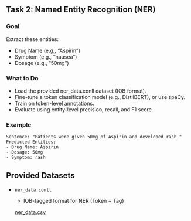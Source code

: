 ## Task 2: Named Entity Recognition (NER)

### Goal
Extract these entities:
- Drug Name (e.g., “Aspirin”)
- Symptom (e.g., “nausea”)
- Dosage (e.g., “50mg”)

### What to Do
- Load the provided ner_data.conll dataset (IOB format).
- Fine-tune a token classification model (e.g., DistilBERT), or use spaCy.
- Train on token-level annotations.
- Evaluate using entity-level precision, recall, and F1 score.

### Example
```
Sentence: "Patients were given 50mg of Aspirin and developed rash."
Predicted Entities:
- Drug Name: Aspirin
- Dosage: 50mg
- Symptom: rash
```

## Provided Datasets
- `ner_data.conll`
    - IOB-tagged format for NER (Token + Tag)
    
    [ner_data.csv](attachment:46d5bad6-7467-4ced-ba24-c137e7baf1ca:ner_data.csv)
    